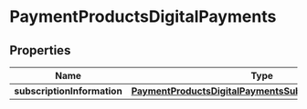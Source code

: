 
# PaymentProductsDigitalPayments

## Properties
Name | Type | Description | Notes
------------ | ------------- | ------------- | -------------
**subscriptionInformation** | [**PaymentProductsDigitalPaymentsSubscriptionInformation**](PaymentProductsDigitalPaymentsSubscriptionInformation.md) |  |  [optional]




